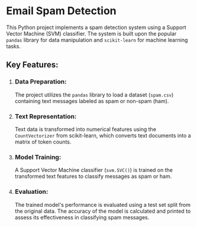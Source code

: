 # Email Spam Detection

This Python project implements a spam detection system using a Support Vector Machine (SVM) classifier. The system is built upon the popular `pandas` library for data manipulation and `scikit-learn` for machine learning tasks.

## Key Features: ##

1. ### Data Preparation: ###
   The project utilizes the `pandas` library to load a dataset (`spam.csv`) containing text messages labeled as spam or non-spam (ham).

2. ### Text Representation: ###
   Text data is transformed into numerical features using the `CountVectorizer` from scikit-learn, which converts text documents into a matrix of token counts.

3. ### Model Training: ###
   A Support Vector Machine classifier (`svm.SVC()`) is trained on the transformed text features to classify messages as spam or ham.

4. ### Evaluation: ###
   The trained model's performance is evaluated using a test set split from the original data. The accuracy of the model is calculated and printed to assess its effectiveness in classifying spam messages.
